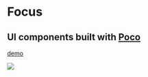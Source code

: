 # Focus

## UI components built with [Poco](https://github.com/hihayk/poco)

[demo](https://hihayk.github.io/focus/)

![](https://raw.githubusercontent.com/hihayk/focus/master/docs/cover.png)
